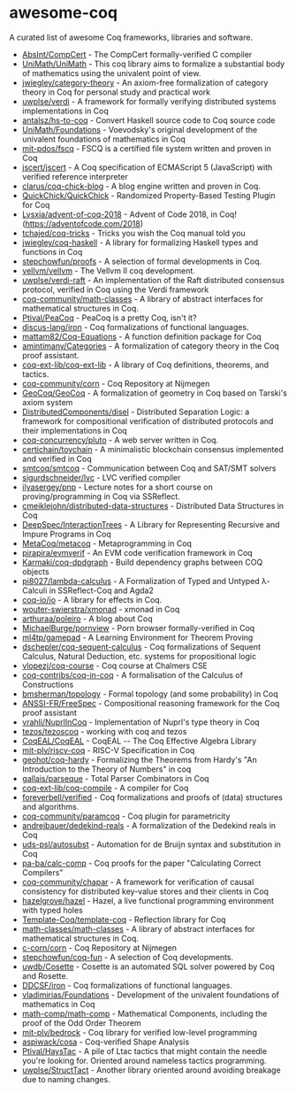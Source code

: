 # awesome-coq

A curated list of awesome Coq frameworks, libraries and software.

* [AbsInt/CompCert](https://github.com/AbsInt/CompCert) - The CompCert formally-verified C compiler
* [UniMath/UniMath](https://github.com/UniMath/UniMath) - This coq library aims to formalize a substantial body of mathematics using the univalent point of view.
* [jwiegley/category-theory](https://github.com/jwiegley/category-theory) - An axiom-free formalization of category theory in Coq for personal study and practical work
* [uwplse/verdi](https://github.com/uwplse/verdi) - A framework for formally verifying distributed systems implementations in Coq
* [antalsz/hs-to-coq](https://github.com/antalsz/hs-to-coq) - Convert Haskell source code to Coq source code
* [UniMath/Foundations](https://github.com/UniMath/Foundations) - Voevodsky's original development of the univalent foundations of mathematics in Coq
* [mit-pdos/fscq](https://github.com/mit-pdos/fscq) - FSCQ is a certified file system written and proven in Coq
* [jscert/jscert](https://github.com/jscert/jscert) - A Coq specification of ECMAScript 5 (JavaScript) with verified reference interpreter
* [clarus/coq-chick-blog](https://github.com/clarus/coq-chick-blog) - A blog engine written and proven in Coq.
* [QuickChick/QuickChick](https://github.com/QuickChick/QuickChick) - Randomized Property-Based Testing Plugin for Coq
* [Lysxia/advent-of-coq-2018](https://github.com/Lysxia/advent-of-coq-2018) - Advent of Code 2018, in Coq! (https://adventofcode.com/2018)
* [tchajed/coq-tricks](https://github.com/tchajed/coq-tricks) - Tricks you wish the Coq manual told you
* [jwiegley/coq-haskell](https://github.com/jwiegley/coq-haskell) - A library for formalizing Haskell types and functions in Coq
* [stepchowfun/proofs](https://github.com/stepchowfun/proofs) - A selection of formal developments in Coq.
* [vellvm/vellvm](https://github.com/vellvm/vellvm) - The Vellvm II coq development.
* [uwplse/verdi-raft](https://github.com/uwplse/verdi-raft) - An implementation of the Raft distributed consensus protocol, verified in Coq using the Verdi framework
* [coq-community/math-classes](https://github.com/coq-community/math-classes) - A library of abstract interfaces for mathematical structures in Coq.
* [Ptival/PeaCoq](https://github.com/Ptival/PeaCoq) - PeaCoq is a pretty Coq, isn't it?
* [discus-lang/iron](https://github.com/discus-lang/iron) - Coq formalizations of functional languages.
* [mattam82/Coq-Equations](https://github.com/mattam82/Coq-Equations) - A function definition package for Coq
* [amintimany/Categories](https://github.com/amintimany/Categories) - A formalization of category theory in the Coq proof assistant.
* [coq-ext-lib/coq-ext-lib](https://github.com/coq-ext-lib/coq-ext-lib) - A library of Coq definitions, theorems, and tactics.
* [coq-community/corn](https://github.com/coq-community/corn) - Coq Repository at Nijmegen
* [GeoCoq/GeoCoq](https://github.com/GeoCoq/GeoCoq) - A formalization of geometry in Coq based on Tarski's axiom system
* [DistributedComponents/disel](https://github.com/DistributedComponents/disel) - Distributed Separation Logic: a framework for compositional verification of distributed protocols and their implementations in Coq
* [coq-concurrency/pluto](https://github.com/coq-concurrency/pluto) - A web server written in Coq.
* [certichain/toychain](https://github.com/certichain/toychain) - A minimalistic blockchain consensus implemented and verified in Coq
* [smtcoq/smtcoq](https://github.com/smtcoq/smtcoq) - Communication between Coq and SAT/SMT solvers
* [sigurdschneider/lvc](https://github.com/sigurdschneider/lvc) - LVC verified compiler
* [ilyasergey/pnp](https://github.com/ilyasergey/pnp) - Lecture notes for a short course on proving/programming in Coq via SSReflect.
* [cmeiklejohn/distributed-data-structures](https://github.com/cmeiklejohn/distributed-data-structures) - Distributed Data Structures in Coq
* [DeepSpec/InteractionTrees](https://github.com/DeepSpec/InteractionTrees) - A Library for Representing Recursive and Impure Programs in Coq
* [MetaCoq/metacoq](https://github.com/MetaCoq/metacoq) - Metaprogramming in Coq
* [pirapira/evmverif](https://github.com/pirapira/evmverif) - An EVM code verification framework in Coq
* [Karmaki/coq-dpdgraph](https://github.com/Karmaki/coq-dpdgraph) - Build dependency graphs between COQ objects
* [pi8027/lambda-calculus](https://github.com/pi8027/lambda-calculus) - A Formalization of Typed and Untyped λ-Calculi in SSReflect-Coq and Agda2
* [coq-io/io](https://github.com/coq-io/io) - A library for effects in Coq.
* [wouter-swierstra/xmonad](https://github.com/wouter-swierstra/xmonad) - xmonad in Coq
* [arthuraa/poleiro](https://github.com/arthuraa/poleiro) - A blog about Coq
* [MichaelBurge/pornview](https://github.com/MichaelBurge/pornview) - Porn browser formally-verified in Coq
* [ml4tp/gamepad](https://github.com/ml4tp/gamepad) - A Learning Environment for Theorem Proving
* [dschepler/coq-sequent-calculus](https://github.com/dschepler/coq-sequent-calculus) - Coq formalizations of Sequent Calculus, Natural Deduction, etc. systems for propositional logic
* [vlopezj/coq-course](https://github.com/vlopezj/coq-course) - Coq course at Chalmers CSE
* [coq-contribs/coq-in-coq](https://github.com/coq-contribs/coq-in-coq) - A formalisation of the Calculus of Constructions
* [bmsherman/topology](https://github.com/bmsherman/topology) - Formal topology (and some probability) in Coq
* [ANSSI-FR/FreeSpec](https://github.com/ANSSI-FR/FreeSpec) - Compositional reasoning framework for the Coq proof assistant
* [vrahli/NuprlInCoq](https://github.com/vrahli/NuprlInCoq) - Implementation of Nuprl's type theory in Coq
* [tezos/tezoscoq](https://github.com/tezos/tezoscoq) - working with coq and tezos
* [CoqEAL/CoqEAL](https://github.com/CoqEAL/CoqEAL) - CoqEAL -- The Coq Effective Algebra Library
* [mit-plv/riscv-coq](https://github.com/mit-plv/riscv-coq) - RISC-V Specification in Coq
* [geohot/coq-hardy](https://github.com/geohot/coq-hardy) - Formalizing the Theorems from Hardy's "An Introduction to the Theory of Numbers" in coq
* [gallais/parseque](https://github.com/gallais/parseque) - Total Parser Combinators in Coq
* [coq-ext-lib/coq-compile](https://github.com/coq-ext-lib/coq-compile) - A compiler for Coq
* [foreverbell/verified](https://github.com/foreverbell/verified) - Coq formalizations and proofs of (data) structures and algorithms.
* [coq-community/paramcoq](https://github.com/coq-community/paramcoq) - Coq plugin for parametricity
* [andrejbauer/dedekind-reals](https://github.com/andrejbauer/dedekind-reals) - A formalization of the Dedekind reals in Coq
* [uds-psl/autosubst](https://github.com/uds-psl/autosubst) - Automation for de Bruijn syntax and substitution in Coq
* [pa-ba/calc-comp](https://github.com/pa-ba/calc-comp) - Coq proofs for the paper "Calculating Correct Compilers"
* [coq-community/chapar](https://github.com/coq-community/chapar) - A framework for verification of causal consistency for distributed key-value stores and their clients in Coq
* [hazelgrove/hazel](https://github.com/hazelgrove/hazel) - Hazel, a live functional programming environment with typed holes
* [Template-Coq/template-coq](https://github.com/Template-Coq/template-coq) - Reflection library for Coq
* [math-classes/math-classes](https://github.com/math-classes/math-classes) - A library of abstract interfaces for mathematical structures in Coq.
* [c-corn/corn](https://github.com/c-corn/corn) - Coq Repository at Nijmegen
* [stepchowfun/coq-fun](https://github.com/stepchowfun/coq-fun) - A selection of Coq developments.
* [uwdb/Cosette](https://github.com/uwdb/Cosette) - Cosette is an automated SQL solver powered by Coq and Rosette.
* [DDCSF/iron](https://github.com/DDCSF/iron) - Coq formalizations of functional languages.
* [vladimirias/Foundations](https://github.com/vladimirias/Foundations) - Development of the univalent foundations of mathematics in Coq
* [math-comp/math-comp](https://github.com/math-comp/math-comp) - Mathematical Components, including the proof of the Odd Order Theorem
* [mit-plv/bedrock](https://github.com/mit-plv/bedrock) - Coq library for verified low-level programming
* [aspiwack/cosa](https://github.com/aspiwack/cosa) - Coq-verified Shape Analysis
* [Ptival/HaysTac](https://github.com/Ptival/HaysTac) - A pile of Ltac tactics that might contain the needle you're looking for. Oriented around nameless tactics programming.
* [uwplse/StructTact](https://github.com/uwplse/StructTact) - Another library oriented around avoiding breakage due to naming changes.

